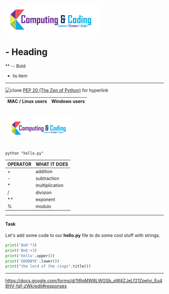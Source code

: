 

<img src='./assets/banner.jpg' width='300px'>

#  - Heading
** -- Bold
-  lis item

------

![clone](./assets/clone_gitkraken.gif)
[PEP 20 (The Zen of Python)](https://www.python.org/dev/peps/pep-0020/) for hyperlink


| MAC / Linux users | Windows users |
| --- | --- |

<br/> <img src='assets/banner.jpg' style='display: block; padding:10px' width='200px'> <br/>

```python "hello.py"```


| OPERATOR | WHAT IT DOES |
| --- | --- |
| + | addition |
| - | subtraction |
| \* | multiplication |
| / | division |
| \*\* | exponent |
| % | modulo |


---
#### Task
Let's add some code to our **hello.py** file to do some cool stuff with strings.
```python
print('Bob'*3)
print('Bob'+3)
print('hello'.upper())
print('GOODBYE'.lower())
print("the lord of the rings".title())
```
---

https://docs.google.com/forms/d/1tRqMW8LWGSb_qW4ZJeLf21ZpeIyi_Eu48HV-fqf-zWk/edit#responses
